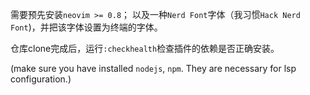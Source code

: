 需要预先安装`neovim >= 0.8`；
以及一种`Nerd Font`字体（我习惯`Hack Nerd Font`)，并把该字体设置为终端的字体。

仓库clone完成后，运行`:checkhealth`检查插件的依赖是否正确安装。

(make sure you have installed `nodejs`, `npm`. They are necessary for lsp configuration.)
